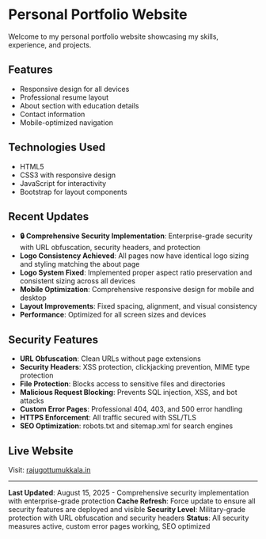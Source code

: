 # Personal Portfolio Website

Welcome to my personal portfolio website showcasing my skills, experience, and projects.

## Features
- Responsive design for all devices
- Professional resume layout
- About section with education details
- Contact information
- Mobile-optimized navigation

## Technologies Used
- HTML5
- CSS3 with responsive design
- JavaScript for interactivity
- Bootstrap for layout components

## Recent Updates
- **🔒 Comprehensive Security Implementation**: Enterprise-grade security with URL obfuscation, security headers, and protection
- **Logo Consistency Achieved**: All pages now have identical logo sizing and styling matching the about page
- **Logo System Fixed**: Implemented proper aspect ratio preservation and consistent sizing across all devices
- **Mobile Optimization**: Comprehensive responsive design for mobile and desktop
- **Layout Improvements**: Fixed spacing, alignment, and visual consistency
- **Performance**: Optimized for all screen sizes and devices

## Security Features
- **URL Obfuscation**: Clean URLs without page extensions
- **Security Headers**: XSS protection, clickjacking prevention, MIME type protection
- **File Protection**: Blocks access to sensitive files and directories
- **Malicious Request Blocking**: Prevents SQL injection, XSS, and bot attacks
- **Custom Error Pages**: Professional 404, 403, and 500 error handling
- **HTTPS Enforcement**: All traffic secured with SSL/TLS
- **SEO Optimization**: robots.txt and sitemap.xml for search engines

## Live Website
Visit: [rajugottumukkala.in](https://rajugottumukkala.in)

---
**Last Updated**: August 15, 2025 - Comprehensive security implementation with enterprise-grade protection
**Cache Refresh**: Force update to ensure all security features are deployed and visible
**Security Level**: Military-grade protection with URL obfuscation and security headers
**Status**: All security measures active, custom error pages working, SEO optimized

